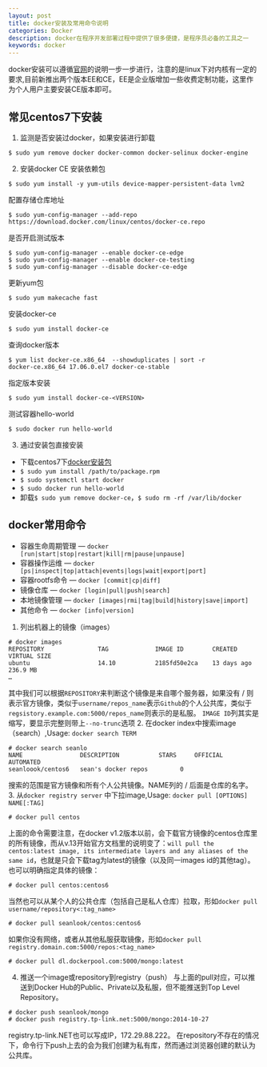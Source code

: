 ```yaml
---
layout: post
title: docker安装及常用命令说明
categories: Docker
description: docker在程序开发部署过程中提供了很多便捷，是程序员必备的工具之一
keywords: docker
---
```

  docker安装可以遵循[官网](https://docs.docker.com/engine/installation/)的说明一步一步进行，注意的是linux下对内核有一定的要求,目前新推出两个版本EE和CE，EE是企业版增加一些收费定制功能，这里作为个人用户主要安装CE版本即可。

## 常见centos7下安装

1. 监测是否安装过docker，如果安装进行卸载
```
$ sudo yum remove docker docker-common docker-selinux docker-engine
```
2. 安装docker CE
安装依赖包
```
$ sudo yum install -y yum-utils device-mapper-persistent-data lvm2
```
配置存储仓库地址
```
$ sudo yum-config-manager --add-repo https://download.docker.com/linux/centos/docker-ce.repo
```
是否开启测试版本
```
$ sudo yum-config-manager --enable docker-ce-edge
$ sudo yum-config-manager --enable docker-ce-testing
$ sudo yum-config-manager --disable docker-ce-edge
```
更新yum包
```
$ sudo yum makecache fast
```
安装docker-ce
```
$ sudo yum install docker-ce
```
查询docker版本
```
$ yum list docker-ce.x86_64  --showduplicates | sort -r
docker-ce.x86_64 17.06.0.el7 docker-ce-stable
```
指定版本安装
```
$ sudo yum install docker-ce-<VERSION>
```
测试容器hello-world
```
$ sudo docker run hello-world
```
3. 通过安装包直接安装
* 下载centos7下[docker安装包](https://download.docker.com/linux/centos/7/x86_64/stable/Packages/)
* `$ sudo yum install /path/to/package.rpm`
* `$ sudo systemctl start docker`
* `$ sudo docker run hello-world`
* 卸载`$ sudo yum remove docker-ce`，`$ sudo rm -rf /var/lib/docker`

## docker常用命令

* 容器生命周期管理 —  `docker [run|start|stop|restart|kill|rm|pause|unpause]`
* 容器操作运维     —  `docker [ps|inspect|top|attach|events|logs|wait|export|port]`
* 容器rootfs命令   —  `docker [commit|cp|diff]`
* 镜像仓库         —  `docker [login|pull|push|search]`
* 本地镜像管理     —  `docker [images|rmi|tag|build|history|save|import]`
* 其他命令         —  `docker [info|version]`

1. 列出机器上的镜像（images）
```
# docker images 
REPOSITORY               TAG             IMAGE ID        CREATED         VIRTUAL SIZE
ubuntu                   14.10           2185fd50e2ca    13 days ago     236.9 MB
…
```
其中我们可以根据`REPOSITORY`来判断这个镜像是来自哪个服务器，如果没有 / 则表示官方镜像，类似于`username/repos_name`表示`Github`的个人公共库，类似于`regsistory.example.com:5000/repos_name`则表示的是私服。
`IMAGE ID`列其实是缩写，要显示完整则带上`--no-trunc`选项
2. 在docker index中搜索image（search）,Usage: `docker search TERM`
```
# docker search seanlo
NAME                DESCRIPTION           STARS     OFFICIAL   AUTOMATED
seanloook/centos6   sean's docker repos         0
```
搜索的范围是官方镜像和所有个人公共镜像。NAME列的 / 后面是仓库的名字。
3. 从`docker registry server` 中下拉image,Usage: `docker pull [OPTIONS] NAME[:TAG]`
```
# docker pull centos
```
上面的命令需要注意，在docker v1.2版本以前，会下载官方镜像的centos仓库里的所有镜像，而从v.13开始官方文档里的说明变了：`will pull the centos:latest image, its intermediate layers and any aliases of the same id`，也就是只会下载tag为latest的镜像（以及同一images id的其他tag）。
也可以明确指定具体的镜像：
```
# docker pull centos:centos6
```
当然也可以从某个人的公共仓库（包括自己是私人仓库）拉取，形如`docker pull username/repository<:tag_name>`
```
# docker pull seanlook/centos:centos6
```
如果你没有网络，或者从其他私服获取镜像，形如`docker pull registry.domain.com:5000/repos:<tag_name>`
```
# docker pull dl.dockerpool.com:5000/mongo:latest
```
4. 推送一个image或repository到registry（push）
与上面的pull对应，可以推送到Docker Hub的Public、Private以及私服，但不能推送到Top Level Repository。
```
# docker push seanlook/mongo
# docker push registry.tp-link.net:5000/mongo:2014-10-27
```
registry.tp-link.NET也可以写成IP，172.29.88.222。
在repository不存在的情况下，命令行下push上去的会为我们创建为私有库，然而通过浏览器创建的默认为公共库。